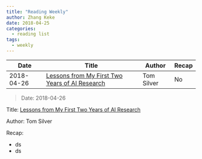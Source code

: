 ```yaml
---
title: "Reading Weekly"
author: Zhang Keke
date: 2018-04-25
categories:
  - reading list
tags:
  - weekly 
---
```



|Date|Title|Author|Recap|
|----|-----|-------|-----|
|2018-04-26|[Lessons from My First Two Years of AI Research](http://web.mit.edu/tslvr/www/lessons_two_years.html)|Tom Silver|No|


> Date: 2018-04-26

Title: [Lessons from My First Two Years of AI Research](http://web.mit.edu/tslvr/www/lessons_two_years.html)

Author: Tom Silver

Recap: 

* ds
* ds